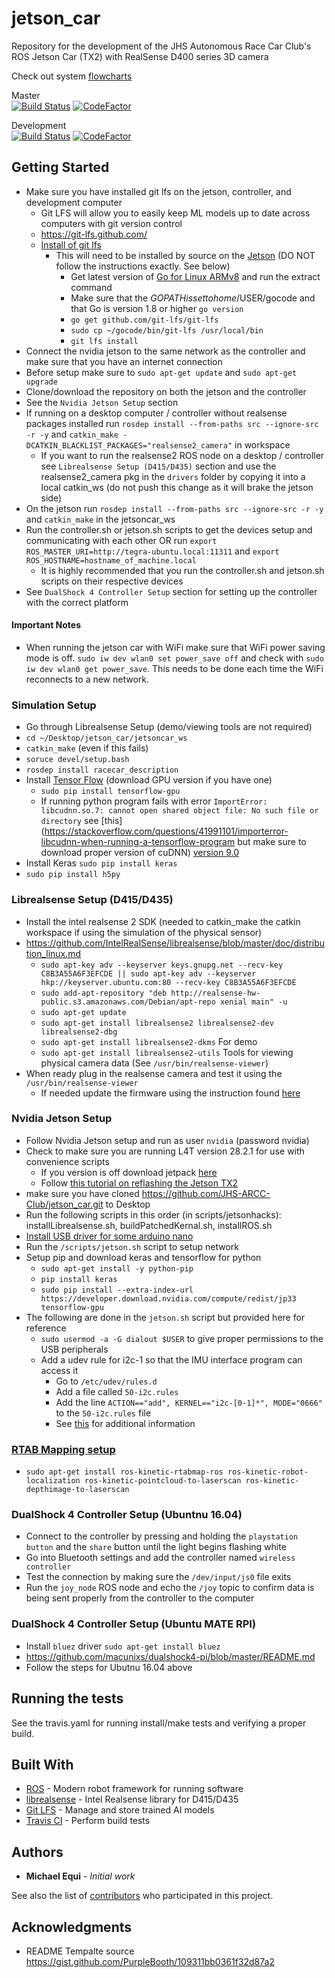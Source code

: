# jetson_car
Repository for the development of the JHS Autonomous Race Car Club's ROS  Jetson Car (TX2) with RealSense D400 series 3D camera

Check out system [flowcharts](https://drive.google.com/open?id=1oScZmCizjCHx7lIW-BQ1HAR4U3CumyJK)

Master   
[![Build Status](https://travis-ci.com/JHS-ARCC-Club/jetson_car.svg?branch=master)](https://travis-ci.com/JHS-ARCC-Club/jetson_car)
[![CodeFactor](https://www.codefactor.io/repository/github/jhs-arcc-club/jetson_car/badge)](https://www.codefactor.io/repository/github/jhs-arcc-club/jetson_car)

Development   
[![Build Status](https://travis-ci.com/JHS-ARCC-Club/jetson_car.svg?branch=development)](https://travis-ci.com/JHS-ARCC-Club/jetson_car)
[![CodeFactor](https://www.codefactor.io/repository/github/jhs-arcc-club/jetson_car/badge/development)](https://www.codefactor.io/repository/github/jhs-arcc-club/jetson_car/overview/development)

## Getting Started
- Make sure you have installed git lfs on the jetson, controller, and development computer
   - Git LFS will allow you to easily keep ML models up to date across computers with git version control
   - https://git-lfs.github.com/
   - [Install of git lfs](https://github.com/git-lfs/git-lfs/wiki/Installation)
      - This will need to be installed by source on the [Jetson](https://github.com/Netzeband/JetsonTX1_im2txt/wiki/JetsonBasicSetupGit) (DO NOT follow the instructions exactly. See below)
         - Get latest version of [Go for Linux ARMv8](https://golang.org/dl/) and run the extract command
         - Make sure that the $GOPATH is set to home/$USER/gocode and that Go is version 1.8 or higher `go version`
         - `go get github.com/git-lfs/git-lfs`
         - `sudo cp ~/gocode/bin/git-lfs /usr/local/bin`
         - `git lfs install`
- Connect the nvidia jetson to the same network as the controller and make sure that you have an internet connection
- Before setup make sure to `sudo apt-get update` and `sudo apt-get upgrade`
- Clone/download the repository on both the jetson and the controller
- See the `Nvidia Jetson Setup` section
- If running on a desktop computer / controller without realsense packages installed run `rosdep install --from-paths src --ignore-src -r -y` and `catkin_make -DCATKIN_BLACKLIST_PACKAGES="realsense2_camera"` in workspace
   - If you want to run the realsense2 ROS node on a desktop / controller see `Librealsense Setup (D415/D435)` section and use the realsense2_camera pkg in the 	`drivers` folder by copying it into a local catkin_ws (do not push this change as it will brake the jetson side)
- On the jetson run `rosdep install --from-paths src --ignore-src -r -y` and `catkin_make` in the jetsoncar_ws
- Run the controller.sh or jetson.sh scripts to get the devices setup and communicating with each other OR run `export ROS_MASTER_URI=http://tegra-ubuntu.local:11311` and `export ROS_HOSTNAME=hostname_of_machine.local`
   - It is highly recommended that you run the controller.sh and jetson.sh scripts on their respective devices
- See `DualShock 4 Controller Setup` section for setting up the controller with the correct platform

#### Important Notes
- When running the jetson car with WiFi make sure that WiFi power saving mode is off. `sudo iw dev wlan0 set power_save off` and check with `sudo iw dev wlan0 get power_save`. This needs to be done each time the WiFi reconnects to a new network.

### Simulation Setup
- Go through Librealsense Setup (demo/viewing tools are not required)
- `cd ~/Desktop/jetson_car/jetsoncar_ws`
- `catkin_make` (even if this fails)
- `soruce devel/setup.bash`
- `rosdep install racecar_description`
- Install [Tensor Flow](https://www.tensorflow.org/install/) (download GPU version if you have one)
     - `sudo pip install tensorflow-gpu`
     - If running python program fails with error `ImportError: libcudnn.so.7: cannot open shared object file: No such file or directory` see [this](https://stackoverflow.com/questions/41991101/importerror-libcudnn-when-running-a-tensorflow-program but make sure to download proper version of cuDNN) [version 9.0](https://developer.nvidia.com/rdp/cudnn-download)
- Install Keras `sudo pip install keras`
- `sudo pip install h5py`

### Librealsense Setup (D415/D435)
- Install the intel realsense 2 SDK (needed to catkin_make the catkin workspace if using the simulation of the physical sensor)
- https://github.com/IntelRealSense/librealsense/blob/master/doc/distribution_linux.md
   - `sudo apt-key adv --keyserver keys.gnupg.net --recv-key C8B3A55A6F3EFCDE || sudo apt-key adv --keyserver hkp://keyserver.ubuntu.com:80 --recv-key C8B3A55A6F3EFCDE`
   - `sudo add-apt-repository "deb http://realsense-hw-public.s3.amazonaws.com/Debian/apt-repo xenial main" -u`
   - `sudo apt-get update`
   - `sudo apt-get install librealsense2 librealsense2-dev librealsense2-dbg`
   - `sudo apt-get install librealsense2-dkms`  For demo
   - `sudo apt-get install librealsense2-utils` Tools for viewing physical camera data (See `/usr/bin/realsense-viewer`)
- When ready plug in the realsense camera and test it using the `/usr/bin/realsense-viewer`
   - If needed update the firmware using the instruction found [here](https://www.intel.com/content/dam/support/us/en/documents/emerging-technologies/intel-realsense-technology/Linux-RealSense-D400-DFU-Guide.pdf)


### Nvidia Jetson Setup
- Follow Nvidia Jetson setup and run as user `nvidia` (password nvidia)
- Check to make sure you are running L4T version 28.2.1 for use with convenience scripts
   - If you version is off download jetpack [here](https://developer.nvidia.com/embedded/downloads#?search=jetpack%203.3)
   - Follow [this tutorial on reflashing the Jetson TX2](https://www.youtube.com/watch?v=D7lkth34rgM)
- make sure you have cloned https://github.com/JHS-ARCC-Club/jetson_car.git to Desktop
- Run the following scripts in this order (in scripts/jetsonhacks): installLibrealsense.sh, buildPatchedKernal.sh, installROS.sh
- [Install USB driver for some arduino nano](https://devtalk.nvidia.com/default/topic/1032862/jetson-tx2/a-guide-to-solve-usb-serial-driver-problems-on-tx2/)
- Run the `/scripts/jetson.sh` script to setup network
- Setup pip and download keras and tensorflow for python
   - `sudo apt-get install -y python-pip`
   - `pip install keras`
   - `sudo pip install --extra-index-url https://developer.download.nvidia.com/compute/redist/jp33 tensorflow-gpu`
- The following are done in the `jetson.sh` script but provided here for reference
   - `sudo usermod -a -G dialout $USER` to give proper permissions to the USB peripherals
   - Add a udev rule for i2c-1 so that the IMU interface program can access it
      - Go to `/etc/udev/rules.d`
      - Add a file called `50-i2c.rules`
      - Add the line `ACTION=="add", KERNEL=="i2c-[0-1]*", MODE="0666"` to the `50-i2c.rules` file
      - See [this](https://forum.up-community.org/discussion/2141/tutorial-gpio-i2c-spi-access-without-root-permissions) for additional information

### [RTAB Mapping setup](https://github.com/introlab/rtabmap_ros#installation)
- `sudo apt-get install ros-kinetic-rtabmap-ros ros-kinetic-robot-localization ros-kinetic-pointcloud-to-laserscan ros-kinetic-depthimage-to-laserscan`

### DualShock 4 Controller Setup (Ubuntnu 16.04)
- Connect to the controller by pressing and holding the `playstation button` and the `share` button until the light begins flashing white
- Go into Bluetooth settings and add the controller named `wireless controller`
- Test the connection by making sure the `/dev/input/js0` file exits
- Run the `joy_node` ROS node and echo the `/joy` topic to confirm data is being sent properly from the controller to the computer


### DualShock 4 Controller Setup (Ubuntu MATE RPI)
- Install `bluez` driver `sudo apt-get install bluez`
- https://github.com/macunixs/dualshock4-pi/blob/master/README.md
- Follow the steps for Ubutnu 16.04 above

## Running the tests

See the travis.yaml for running install/make tests and verifying a proper build.

## Built With

* [ROS](https://www.ros.org/) - Modern robot framework for running software
* [librealsense](https://github.com/IntelRealSense/librealsense) - Intel Realsense library for D415/D435
* [Git LFS](https://git-lfs.github.com/) - Manage and store trained AI models
* [Travis CI](https://travis-ci.org/) - Perform build tests

## Authors

* **Michael Equi** - *Initial work*

See also the list of [contributors](https://github.com/JHS-ARCC-Club/jetson_car/graphs/contributors) who participated in this project.

## Acknowledgments

* README Tempalte source https://gist.github.com/PurpleBooth/109311bb0361f32d87a2
